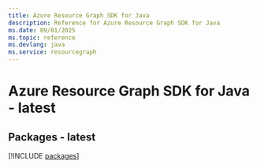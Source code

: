```yaml
---
title: Azure Resource Graph SDK for Java
description: Reference for Azure Resource Graph SDK for Java
ms.date: 09/01/2025
ms.topic: reference
ms.devlang: java
ms.service: resourcegraph
---
```

# Azure Resource Graph SDK for Java - latest
## Packages - latest
[!INCLUDE [packages](resource-graph-index.md)]